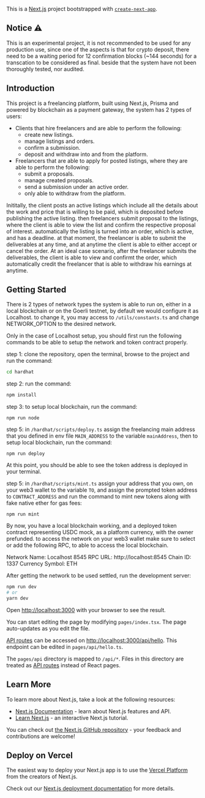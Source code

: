 This is a [Next.js](https://nextjs.org/) project bootstrapped with [`create-next-app`](https://github.com/vercel/next.js/tree/canary/packages/create-next-app).

## Notice ⚠️

This is an experimental project, it is not recommended to be used for any production use, since one of the aspects is that for crypto deposit, there need to be a waiting period for 12 confirmation blocks (~144 seconds) for a transcation to be considered as final. beside that the system have not been thoroughly tested, nor audited.

## Introduction
This project is a freelancing platform, built using Next.js, Prisma and powered by blockchain as a payment gateway, the system has 2 types of users:
- Clients that hire freelancers and are able to perform the following:
    - create new listings.
    - manage listings and orders.
    - confirm a submission.
    - deposit and withdraw into and from the platform.
- Freelancers that are able to apply for posted listings, where they are able to perform the following:
    - submit a proposals.
    - manage created proposals.
    - send a submission under an active order.
    - only able to withdraw from the platform.

Inititally, the client posts an active listings which include all the details about the work and price that is willing to be paid, which is deposited before publishing the active listing. then freelancers submit proposal to the listings, where the client is able to view the list and confirm the respective proposal of interest. automatically the listing is turned into an order, which is active, and has a deadline. at that moment, the freelancer is able to submit the deliverables at any time, and at anytime the client is able to either accept or cancel the order. At an ideal case scenario, after the freelancer submits the deliverables, the client is able to view and confirmt the order, which automatically credit the freelancer that is able to withdraw his earnings at anytime.
## Getting Started

There is 2 types of network types the system is able to run on, either in a local blockchain or on the Goerli testnet, by default we would configure it as Localhost. to change it, you may access to `/utils/constants.ts` and change NETWORK_OPTION to the desired network.

Only in the case of Localhost setup, you should first run the following commands to be able to setup the network and token contract properly.

step 1:
clone the repository, open the terminal, browse to the project and run the command:
```sh
cd hardhat
```

step 2:
run the command:
```sh
npm install
```

step 3:
to setup local blockchain, run the command:
```
npm run node

```

step 5:
in `/hardhat/scripts/deploy.ts` assign the freelancing main address that you defined in env file `MAIN_ADDRESS` to the variable `mainAddress`, then to setup local blockchain, run the command:
```
npm run deploy

```
At this point, you should be able to see the token address is deployed in your terminal.

step 5:
in `/hardhat/scripts/mint.ts` assign your address that you own, on your web3 wallet to the variable `TO`, and assign the prompted token address to `CONTRACT_ADDRESS` and run the command to mint new tokens along with fake native ether for gas fees:
```
npm run mint

```

By now, you have a local blockchain working, and a deployed token contract representing USDC mock, as a platform currency, with the owner prefunded. to access the network on your web3 wallet make sure to select or add the following RPC, to able to access the local blockchain.

Network Name: Localhost 8545
RPC URL: http://localhost:8545
Chain ID: 1337
Currency Symbol: ETH

After getting the network to be used settled, run the development server:

```bash
npm run dev
# or
yarn dev
```

Open [http://localhost:3000](http://localhost:3000) with your browser to see the result.

You can start editing the page by modifying `pages/index.tsx`. The page auto-updates as you edit the file.

[API routes](https://nextjs.org/docs/api-routes/introduction) can be accessed on [http://localhost:3000/api/hello](http://localhost:3000/api/hello). This endpoint can be edited in `pages/api/hello.ts`.

The `pages/api` directory is mapped to `/api/*`. Files in this directory are treated as [API routes](https://nextjs.org/docs/api-routes/introduction) instead of React pages.

## Learn More

To learn more about Next.js, take a look at the following resources:

- [Next.js Documentation](https://nextjs.org/docs) - learn about Next.js features and API.
- [Learn Next.js](https://nextjs.org/learn) - an interactive Next.js tutorial.

You can check out [the Next.js GitHub repository](https://github.com/vercel/next.js/) - your feedback and contributions are welcome!

## Deploy on Vercel

The easiest way to deploy your Next.js app is to use the [Vercel Platform](https://vercel.com/new?utm_medium=default-template&filter=next.js&utm_source=create-next-app&utm_campaign=create-next-app-readme) from the creators of Next.js.

Check out our [Next.js deployment documentation](https://nextjs.org/docs/deployment) for more details.

